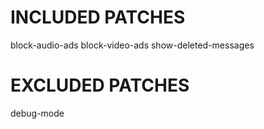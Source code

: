 # INCLUDED PATCHES
block-audio-ads
block-video-ads
show-deleted-messages
# EXCLUDED PATCHES
debug-mode
